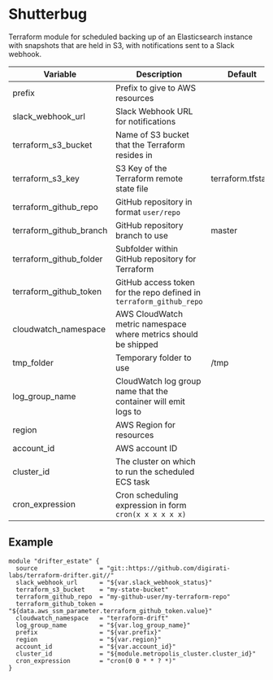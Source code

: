 # Shutterbug

Terraform module for scheduled backing up of an Elasticsearch instance with snapshots that are held in S3, with notifications sent to a Slack webhook.

| Variable                | Description                                                         | Default           |
|-------------------------|---------------------------------------------------------------------|-------------------|
| prefix                  | Prefix to give to AWS resources                                     |                   |
| slack_webhook_url       | Slack Webhook URL for notifications                                 |                   |
| terraform_s3_bucket     | Name of S3 bucket that the Terraform resides in                     |                   |
| terraform_s3_key        | S3 Key of the Terraform remote state file                           | terraform.tfstate |
| terraform_github_repo   | GitHub repository in format `user/repo`                             |                   |
| terraform_github_branch | GitHub repository branch to use                                     | master            |
| terraform_github_folder | Subfolder within GitHub repository for Terraform                    |                   |
| terraform_github_token  | GitHub access token for the repo defined in `terraform_github_repo` |                   |
| cloudwatch_namespace    | AWS CloudWatch metric namespace where metrics should be shipped     |                   |
| tmp_folder              | Temporary folder to use                                             | /tmp              |
| log_group_name          | CloudWatch log group name that the container will emit logs to      |                   |
| region                  | AWS Region for resources                                            |                   |
| account_id              | AWS account ID                                                      |                   |
| cluster_id              | The cluster on which to run the scheduled ECS task                  |                   |
| cron_expression         | Cron scheduling expression in form `cron(x x x x x x)`              |                   |

## Example

```
module "drifter_estate" {
  source                 = "git::https://github.com/digirati-labs/terraform-drifter.git//"
  slack_webhook_url      = "${var.slack_webhook_status}"
  terraform_s3_bucket    = "my-state-bucket"
  terraform_github_repo  = "my-github-user/my-terraform-repo"
  terraform_github_token = "${data.aws_ssm_parameter.terraform_github_token.value}"
  cloudwatch_namespace   = "terraform-drift"
  log_group_name         = "${var.log_group_name}"
  prefix                 = "${var.prefix}"
  region                 = "${var.region}"
  account_id             = "${var.account_id}"
  cluster_id             = "${module.metropolis_cluster.cluster_id}"
  cron_expression        = "cron(0 0 * * ? *)"
}

```
